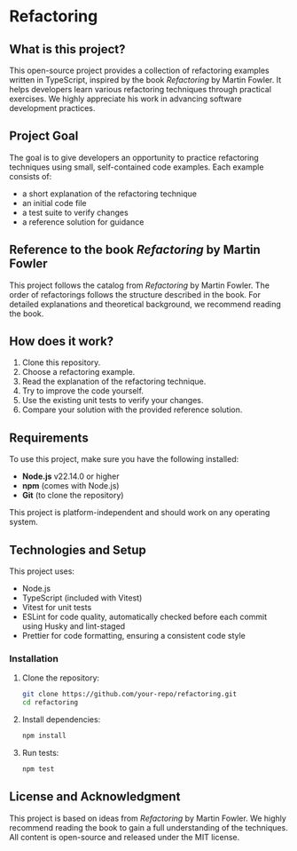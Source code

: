 # Refactoring

## What is this project?

This open-source project provides a collection of refactoring examples written in TypeScript, inspired by the book _Refactoring_ by Martin Fowler. It helps developers learn various refactoring techniques through practical exercises. We highly appreciate his work in advancing software development practices.

## Project Goal

The goal is to give developers an opportunity to practice refactoring techniques using small, self-contained code examples. Each example consists of:

- a short explanation of the refactoring technique
- an initial code file
- a test suite to verify changes
- a reference solution for guidance

## Reference to the book _Refactoring_ by Martin Fowler

This project follows the catalog from _Refactoring_ by Martin Fowler. The order of refactorings follows the structure described in the book. For detailed explanations and theoretical background, we recommend reading the book.

## How does it work?

1. Clone this repository.
2. Choose a refactoring example.
3. Read the explanation of the refactoring technique. 
4. Try to improve the code yourself.
5. Use the existing unit tests to verify your changes.
6. Compare your solution with the provided reference solution.

## Requirements

To use this project, make sure you have the following installed:

- **Node.js** v22.14.0 or higher
- **npm** (comes with Node.js)
- **Git** (to clone the repository)

This project is platform-independent and should work on any operating system.

## Technologies and Setup

This project uses:

- Node.js
- TypeScript (included with Vitest)
- Vitest for unit tests
- ESLint for code quality, automatically checked before each commit using Husky and lint-staged
- Prettier for code formatting, ensuring a consistent code style

### Installation

1. Clone the repository:
   ```sh
   git clone https://github.com/your-repo/refactoring.git
   cd refactoring
   ```
2. Install dependencies:
   ```sh
   npm install
   ```
3. Run tests:
   ```sh
   npm test
   ```

## License and Acknowledgment

This project is based on ideas from _Refactoring_ by Martin Fowler. We highly recommend reading the book to gain a full understanding of the techniques. All content is open-source and released under the MIT license.

